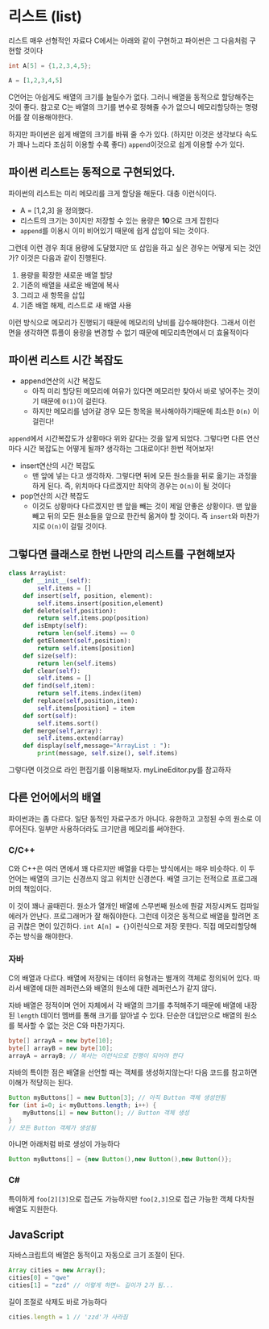 # 리스트 (list)

리스트 매우 선형적인 자료다 C에서는 아래와 같이 구현하고 파이썬은 그 다음처럼 구현할 것이다

```c
int A[5] = {1,2,3,4,5};
```

```python
A = [1,2,3,4,5]
```

C언어는 아쉽게도 배열의 크기를 늘릴수가 없다. 그러니 배열을 동적으로 할당해주는 것이 좋다. 참고로 C는 배열의 크기를 변수로 정해줄 수가 없으니 메모리할당하는 명령어를 잘 이용해야한다.

하지만 파이썬은 쉽게 배열의 크기를 바꿔 줄 수가 있다. (하지만 이것은 생각보다 속도가 꽤나 느리다 조심히 이용할 수록 좋다) `append`이것으로 쉽게 이용할 수가 있다.

## 파이썬 리스트는 동적으로 구현되었다.

파이썬의 리스트는 미리 메모리를 크게 할당을 해둔다. 대충 이런식이다.

- A = [1,2,3] 을 정의했다.
- 리스트의 크기는 3이지만 저장할 수 있는 용량은 **10**으로 크게 잡힌다
- `append`를 이용시 이미 비어있기 때문에 쉽게 삽입이 되는 것이다.

그런데 이런 경우 최대 용량에 도달했지만 또 삽입을 하고 싶은 경우는 어떻게 되는 것인가? 이것은 다음과 같이 진행된다.

1. 용량을 확장한 새로운 배열 할당
2. 기존의 배열을 새로운 배열에 복사
3. 그리고 새 항목을 삽입
4. 기존 배열 해제, 리스트로 새 배열 사용

이런 방식으로 메모리가 진행되기 때문에 메모리의 낭비를 감수해야한다. 그래서 이런 면을 생각하면 튜플이 용량을 변경할 수 없기 때문에 메모리측면에서 더 효율적이다

## 파이썬 리스트 시간 복잡도

- append연산의 시간 복잡도
  - 아직 미리 할당된 메모리에 여유가 있다면 메모리만 찾아서 바로 넣어주는 것이기 때문에 `O(1)`이 걸린다.
  - 하지만 메모리를 넘어갈 경우 모든 항목을 복사해야하기때문에 최소한 `O(n)` 이 걸린다!

`append`에서 시간복잡도가 상황마다 위와 같다는 것을 알게 되었다. 그렇다면 다른 연산마다 시간 복잡도는 어떻게 될까? 생각하는 그대로이다! 한번 적어보자!

- insert연산의 시간 복잡도
  - 맨 앞에 넣는 다고 생각하자. 그렇다면 뒤에 모든 원소들을 뒤로 옮기는 과정을 하게 된다. 즉, 위치마다 다르겠지만 최악의 경우는 `O(n)`이 될 것이다
- pop연산의 시간 복잡도
  - 이것도 상황마다 다르겠지만 맨 앞을 빼는 것이 제일 안좋은 상황이다. 맨 앞을 빼고 뒤의 모든 원소들을 앞으로 한칸씩 옮겨야 할 것이다. 즉 `insert`와 마찬가지로 `O(n)`이 걸릴 것이다.

## 그렇다면 클래스로 한번 나만의 리스트를 구현해보자

```python
class ArrayList:
    def __init__(self):
        self.items = []
    def insert(self, position, element):
        self.items.insert(position,element)
    def delete(self,position):
        return self.items.pop(position)
    def isEmpty(self):
        return len(self.items) == 0
    def getElement(self,position):
        return self.items[position]
    def size(self):
        return len(self.items)
    def clear(self):
        self.items = []
    def find(self,item):
        return self.items.index(item)
    def replace(self,position,item):
        self.items[position] = item
    def sort(self):
        self.items.sort()
    def merge(self,array):
        self.items.extend(array)
    def display(self,message="ArrayList : "):
        print(message, self.size(), self.items)
```

그렇다면 이것으로 라인 편집기를 이용해보자. myLineEditor.py를 참고하자

## 다른 언어에서의 배열

파이썬과는 좀 다르다. 일단 동적인 자료구조가 아니다. 유한하고 고정된 수의 원소로 이루어진다. 일부만 사용하더라도 크기만큼 메모리를 써야한다.

### C/C++

C와 C++은 여러 면에서 꽤 다르지만 배열을 다루는 방식에서는 매우 비슷하다. 이 두 언어는 배열의 크기는 신경쓰지 않고 위치만 신경쓴다. 배열 크기는 전적으로 프로그래머의 책임이다.

이 것이 꽤나 골때린다. 원소가 열개인 배열에 스무번째 원소에 뭔갈 저장시켜도 컴파일 에러가 안난다. 프로그래머가 잘 해줘야한다. 그런데 이것은 동적으로 배열을 할려면 조금 귀찮은 면이 있긴하다. `int A[n] = {}`이런식으로 저장 못한다. 직접 메모리할당해주는 방식을 해야한다.

### 자바

C의 배열과 다르다. 배열에 저장되는 데이터 유형과는 별개의 객체로 정의되어 있다. 따라서 배열에 대한 레퍼런스와 배열의 원소에 대한 레퍼런스가 같지 않다.

자바 배열은 정적이며 언어 자체에서 각 배열의 크기를 추적해주기 때문에 배열에 내장된 `length` 데이터 멤버를 통해 크기를 알아낼 수 있다. 단순한 대입만으로 배열의 원소를 복사할 수 없는 것은 C와 마찬가지다.

```java
byte[] arrayA = new byte[10];
byte[] arrayB = new byte[10];
arrayA = arrayB; // 복사는 이런식으로 진행이 되어야 한다
```

자바의 특이한 점은 배열을 선언할 때는 객체를 생성하지않는다! 다음 코드를 참고하면 이해가 적당히는 된다.

```java
Button myButtons[] = new Button[3]; // 아직 Button 객체 생성안됨
for (int i=0; i< myButtons.length; i++) {
    myButtons[i] = new Button(); // Button 객체 생성
}
// 모든 Button 객체가 생성됨
```

아니면 아래처럼 바로 생성이 가능하다

```java
Button myButtons[] = {new Button(),new Button(),new Button()};
```

### C#

특이하게 `foo[2][3]`으로 접근도 가능하지만 `foo[2,3]`으로 접근 가능한 객체 다차원 배열도 지원한다.

## JavaScript

자바스크립트의 배열은 동적이고 자동으로 크기 조절이 된다.

```javascript
Array cities = new Array();
cities[0] = "qwe"
cities[1] = "zzd" // 이렇게 하면ㄴ 길이가 2가 됨...
```

길이 조절로 삭제도 바로 가능하다

```javascript
cities.length = 1 // 'zzd'가 사라짐
```

